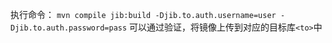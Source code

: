 执行命令：
`mvn compile jib:build -Djib.to.auth.username=user -Djib.to.auth.password=pass`
可以通过验证，将镜像上传到对应的目标库`<to>`中